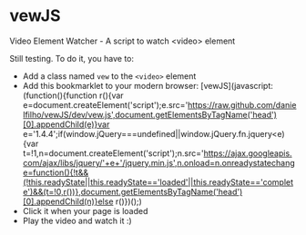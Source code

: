 vewJS
=====

Video Element Watcher - A script to watch &lt;video> element

Still testing. To do it, you have to:

* Add a class named `vew` to the `<video>` element
* Add this bookmarklet to your modern browser: [vewJS](javascript:(function(){function r(){var e=document.createElement('script');e.src='https://raw.github.com/danielfilho/vewJS/dev/vew.js',document.getElementsByTagName('head')[0].appendChild(e)}var e='1.4.4';if(window.jQuery===undefined||window.jQuery.fn.jquery<e){var t=!1,n=document.createElement('script');n.src='https://ajax.googleapis.com/ajax/libs/jquery/'+e+'/jquery.min.js',n.onload=n.onreadystatechange=function(){!t&&(!this.readyState||this.readyState=='loaded'||this.readyState=='complete')&&(t=!0,r())},document.getElementsByTagName('head')[0].appendChild(n)}else r()})();)
* Click it when your page is loaded
* Play the video and watch it :)
